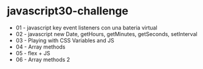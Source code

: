 # javascript30-challenge

- 01 - javascript key event listeners con una bateria virtual
- 02 - javascript new Date, getHours, getMinutes, getSeconds, setInterval
- 03 - Playing with CSS Variables and JS
- 04 - Array methods
- 05 - flex + JS
- 06 - Array methods 2
